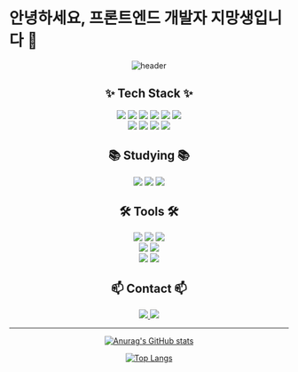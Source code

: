 # 안녕하세요, 프론트엔드 개발자 지망생입니다 👋

<div align="center">
  
  ![header](https://capsule-render.vercel.app/api?type=waving&color=auto&height=300&section=header&text=Frontend%20Developer&fontSize=90)
  
  ## ✨ Tech Stack ✨
  
  <img src="https://img.shields.io/badge/React-61DAFB?style=flat-square&logo=React&logoColor=black"/>
  <img src="https://img.shields.io/badge/JavaScript-F7DF1E?style=flat-square&logo=JavaScript&logoColor=black"/>
  <img src="https://img.shields.io/badge/HTML5-E34F26?style=flat-square&logo=HTML5&logoColor=white"/>
  <img src="https://img.shields.io/badge/styled--components-DB7093?style=flat-square&logo=styled-components&logoColor=white"/>
  <img src="https://img.shields.io/badge/Tailwind%20CSS-06B6D4?style=flat-square&logo=Tailwind%20CSS&logoColor=white"/>
  <img src="https://img.shields.io/badge/CSS3-1572B6?style=flat-square&logo=CSS3&logoColor=white"/>
  <br/>
  <img src="https://img.shields.io/badge/Python-3776AB?style=flat-square&logo=Python&logoColor=white"/>
  <img src="https://img.shields.io/badge/pandas-150458?style=flat-square&logo=pandas&logoColor=white"/>
  <img src="https://img.shields.io/badge/NumPy-013243?style=flat-square&logo=NumPy&logoColor=white"/>
  <img src="https://img.shields.io/badge/Matplotlib-11557c?style=flat-square&logo=Python&logoColor=white"/>
  
  ## 📚 Studying 📚
  
  <img src="https://img.shields.io/badge/TypeScript-3178C6?style=flat-square&logo=TypeScript&logoColor=white"/>
  <img src="https://img.shields.io/badge/React%20Query-FF4154?style=flat-square&logo=React%20Query&logoColor=white"/>
  <img src="https://img.shields.io/badge/Recoil-3578E5?style=flat-square&logo=React&logoColor=white"/>
  
  ## 🛠 Tools 🛠
  
  <img src="https://img.shields.io/badge/Git-F05032?style=flat-square&logo=Git&logoColor=white"/>
  <img src="https://img.shields.io/badge/GitHub-181717?style=flat-square&logo=GitHub&logoColor=white"/>
  <img src="https://img.shields.io/badge/Notion-000000?style=flat-square&logo=Notion&logoColor=white"/>
  <br/>
  <img src="https://img.shields.io/badge/Adobe%20Photoshop-31A8FF?style=flat-square&logo=Adobe%20Photoshop&logoColor=white"/>
  <img src="https://img.shields.io/badge/Figma-F24E1E?style=flat-square&logo=Figma&logoColor=white"/>
  <br/>
  <img src="https://img.shields.io/badge/Visual%20Studio%20Code-007ACC?style=flat-square&logo=Visual%20Studio%20Code&logoColor=white"/>
  <img src="https://img.shields.io/badge/Jupyter-F37626?style=flat-square&logo=Jupyter&logoColor=white"/>
  
  ## 📫 Contact 📫
  
  <a href="https://semin-develop.tistory.com/">
    <img src="https://img.shields.io/badge/Velog-20C997?style=flat-square&logo=Velog&logoColor=white"/>
  </a>
  <a href="mailto:popqr1@gamil.com">
    <img src="https://img.shields.io/badge/Gmail-EA4335?style=flat-square&logo=Gmail&logoColor=white"/>
  </a>
  
  ---
  
  [![Anurag's GitHub stats](https://github-readme-stats.vercel.app/api?username=https://github.com/zio-s&show_icons=true&theme=radical)](https://github.com/anuraghazra/github-readme-stats)
  
  [![Top Langs](https://github-readme-stats.vercel.app/api/top-langs/?username=https://github.com/zio-s&layout=compact&theme=radical)](https://github.com/anuraghazra/github-readme-stats)
  
</div>

<!-- 
참고 사이트:
- 아이콘: https://simpleicons.org/
- 배지: https://shields.io/
- 헤더: https://github.com/kyechan99/capsule-render
- 깃허브 통계: https://github.com/anuraghazra/github-readme-stats
-->
